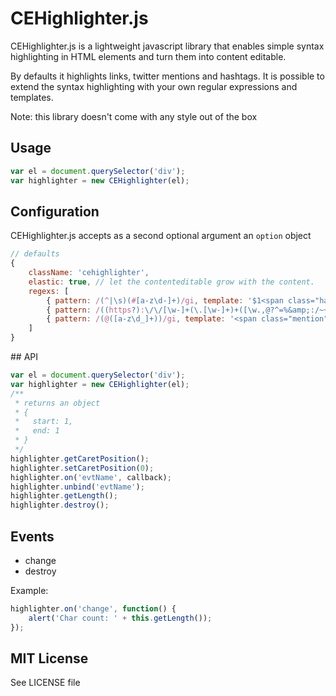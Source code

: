 # CEHighlighter.js

CEHighlighter.js is a lightweight javascript library that enables simple syntax highlighting in HTML elements and turn them into content editable.

By defaults it highlights links, twitter mentions and hashtags. It is possible to extend the syntax highlighting with your own regular expressions and templates.

Note: this library doesn't come with any style out of the box

## Usage

```js
var el = document.querySelector('div');
var highlighter = new CEHighlighter(el);
```

## Configuration

CEHighlighter.js accepts as a second optional argument an `option` object

```js
// defaults
{
	className: 'cehighlighter',
	elastic: true, // let the contenteditable grow with the content.
    regexs: [
        { pattern: /(^|\s)(#[a-z\d-]+)/gi, template: '$1<span class="hashtag">$2</span>' },
        { pattern: /((https?):\/\/[\w-]+(\.[\w-]+)+([\w.,@?^=%&amp;:/~+#-]*[\w@?^=%&amp;/~+#-])?)/gi, template: '<span class="url">$1</span>' },
        { pattern: /(@([a-z\d_]+))/gi, template: '<span class="mention">$1</span>' }
    ]
}
```

## API

```js
var el = document.querySelector('div');
var highlighter = new CEHighlighter(el);
/**
 * returns an object
 * {
 *   start: 1,
 *   end: 1
 * }
 */
highlighter.getCaretPosition();
highlighter.setCaretPosition(0);
highlighter.on('evtName', callback);
highlighter.unbind('evtName');
highlighter.getLength();
highlighter.destroy();
```

## Events

- change
- destroy

Example:

```js
highlighter.on('change', function() {
	alert('Char count: ' + this.getLength());
});
```

## MIT License

See LICENSE file
